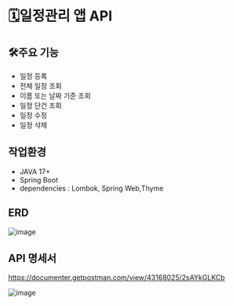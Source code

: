 # 🗓️일정관리 앱 API

## 🛠️주요 기능
* 일정 등록 
* 전체 일정 조회
* 이름 또는 날짜 기준 조회
* 일정 단건 조회
* 일정 수정 
* 일정 삭제 

## 작업환경
* JAVA 17+
* Spring Boot
* dependencies : Lombok, Spring Web,Thyme



## ERD

![image](https://github.com/user-attachments/assets/3b512c72-a047-449c-a6da-0ec98fe82b11)





## API 명세서
https://documenter.getpostman.com/view/43168025/2sAYkGLKCb

![image](https://github.com/user-attachments/assets/1443c250-fbdf-47d3-bdc4-8a2705590a2d)

